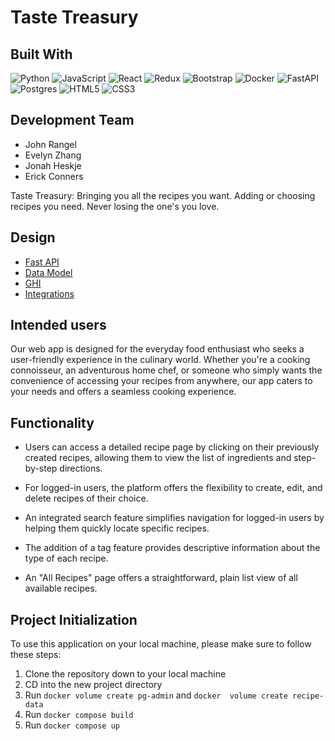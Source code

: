 # Taste Treasury

## Built With

![Python](https://img.shields.io/badge/python-3670A0?style=for-the-badge&logo=python&logoColor=ffdd54)
![JavaScript](https://img.shields.io/badge/javascript-%23323330.svg?style=for-the-badge&logo=javascript&logoColor=%23F7DF1E)
![React](https://img.shields.io/badge/react-%2320232a.svg?style=for-the-badge&logo=react&logoColor=%2361DAFB)
![Redux](https://img.shields.io/badge/redux-%23593d88.svg?style=for-the-badge&logo=redux&logoColor=white)
![Bootstrap](https://img.shields.io/badge/bootstrap-%238511FA.svg?style=for-the-badge&logo=bootstrap&logoColor=white)
![Docker](https://img.shields.io/badge/docker-%230db7ed.svg?style=for-the-badge&logo=docker&logoColor=white)
![FastAPI](https://img.shields.io/badge/FastAPI-005571?style=for-the-badge&logo=fastapi)
![Postgres](https://img.shields.io/badge/postgres-%23316192.svg?style=for-the-badge&logo=postgresql&logoColor=white)
![HTML5](https://img.shields.io/badge/html5-%23E34F26.svg?style=for-the-badge&logo=html5&logoColor=white)
![CSS3](https://img.shields.io/badge/css3-%231572B6.svg?style=for-the-badge&logo=css3&logoColor=white)

## Development Team

- John Rangel
- Evelyn Zhang
- Jonah Heskje
- Erick Conners

Taste Treasury:
Bringing you all the recipes you want.
Adding or choosing recipes you need.
Never losing the one's you love.

##

## Design

- [Fast API](docs/apis.md)
- [Data Model](docs/data.model.md)
- [GHI](docs/ghi.md)
- [Integrations](docs/integrations.md)

##

## Intended users

Our web app is designed for the everyday food enthusiast who seeks a user-friendly experience in the culinary world. Whether you're a cooking connoisseur, an adventurous home chef, or someone who simply wants the convenience of accessing your recipes from anywhere, our app caters to your needs and offers a seamless cooking experience.

##

## Functionality

- Users can access a detailed recipe page by clicking on their previously created recipes, allowing them to view the list of ingredients and step-by-step directions.

- For logged-in users, the platform offers the flexibility to create, edit, and delete recipes of their choice.

- An integrated search feature simplifies navigation for logged-in users by helping them quickly locate specific recipes.

- The addition of a tag feature provides descriptive information about the type of each recipe.

- An "All Recipes" page offers a straightforward, plain list view of all available recipes.

##

## Project Initialization

To use this application on your local machine, please make sure to follow these steps:

1. Clone the repository down to your local machine
2. CD into the new project directory
3. Run `docker volume create pg-admin` and `docker  volume create recipe-data`
4. Run `docker compose build`
5. Run `docker compose up`
